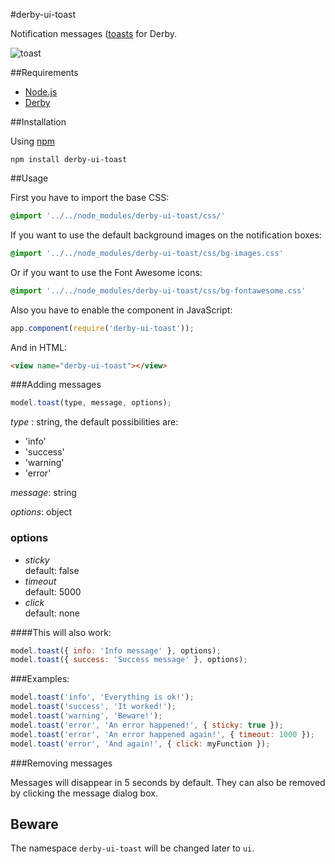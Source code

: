 #derby-ui-toast

Notification messages ([toasts](http://en.wikipedia.org/wiki/Toast_(computing\))) for Derby.

![toast](https://f.cloud.github.com/assets/433707/966450/571f6b72-0549-11e3-946b-8b062879d7c5.png)

##Requirements

- [Node.js](http://nodejs.org)
- [Derby](http://derbyjs.com/)


##Installation

Using [npm](https://npmjs.org/)

`npm install derby-ui-toast`


##Usage

First you have to import the base CSS:
```css
@import '../../node_modules/derby-ui-toast/css/'
```

If you want to use the default background images on the notification boxes:
```css
@import '../../node_modules/derby-ui-toast/css/bg-images.css'
```

Or if you want to use the Font Awesome icons:

```css
@import '../../node_modules/derby-ui-toast/css/bg-fontawesome.css'
```

Also you have to enable the component in JavaScript:

```javascript
app.component(require('derby-ui-toast'));
```

And in HTML:

```html
<view name="derby-ui-toast"></view>
```

###Adding messages

```javascript
model.toast(type, message, options);
```

*type* : string, the default possibilities are:

- 'info'
- 'success'
- 'warning'
- 'error'

*message*: string

*options*: object

### options

- *sticky*  
	default: false
- *timeout*  
	default: 5000
- *click*  
	default: none

####This will also work:

```javascript
model.toast({ info: 'Info message' }, options);
model.toast({ success: 'Success message' }, options);
```

###Examples:

```javascript
model.toast('info', 'Everything is ok!');
model.toast('success', 'It worked!');
model.toast('warning', 'Beware!');
model.toast('error', 'An error happened!', { sticky: true });
model.toast('error', 'An error happened again!', { timeout: 1000 });
model.toast('error', 'And again!', { click: myFunction });
```


###Removing messages

Messages will disappear in 5 seconds by default. They can also be removed by clicking the message dialog box.

## Beware

The namespace `derby-ui-toast` will be changed later to `ui`.